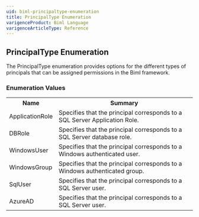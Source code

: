 ```yaml
---
uid: biml-principaltype-enumeration
title: PrincipalType Enumeration
varigenceProduct: Biml Language
varigenceArticleType: Reference
---
```


## PrincipalType Enumeration<div class="LanguageSummary"><div class ="SummaryItem">The PrincipalType enumeration provides options for the different types of principals that can be assigned permissions in the Biml framework.</div></div><div class="EnumValueGroup">### Enumeration Values<table id="EnumValue" class="MemberList"><tbody><tr><th class="MemberNameColumnHeader">Name</th><th class="MemberSummaryColumnHeader">Summary</th></tr><tr class="cd0"><td class="MemberName">ApplicationRole</td><td class="MemberSummary"><div class ="SummaryItem">Specifies that the principal corresponds to a SQL Server Application Role.</div> </td></tr><tr class="cd1"><td class="MemberName">DBRole</td><td class="MemberSummary"><div class ="SummaryItem">Specifies that the principal corresponds to a SQL Server database role.</div> </td></tr><tr class="cd0"><td class="MemberName">WindowsUser</td><td class="MemberSummary"><div class ="SummaryItem">Specifies that the principal corresponds to a Windows authenticated user.</div> </td></tr><tr class="cd1"><td class="MemberName">WindowsGroup</td><td class="MemberSummary"><div class ="SummaryItem">Specifies that the principal corresponds to a Windows authenticated group.</div> </td></tr><tr class="cd0"><td class="MemberName">SqlUser</td><td class="MemberSummary"><div class ="SummaryItem">Specifies that the principal corresponds to a SQL Server user.</div> </td></tr><tr class="cd1"><td class="MemberName">AzureAD</td><td class="MemberSummary"><div class ="SummaryItem">Specifies that the principal corresponds to a SQL Server user.</div> </td></tr></tbody></table></div>